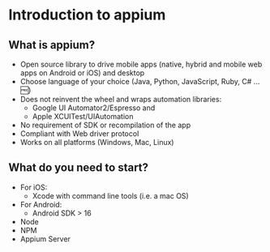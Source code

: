 # Introduction to appium

## What is appium?

- Open source library to drive mobile apps (native, hybrid and mobile web apps on Android or iOS)
  and desktop
- Choose language of your choice (Java, Python, JavaScript, Ruby, C# ... 🆓)
- Does not reinvent the wheel and wraps automation libraries:
  - Google UI Automator2/Espresso and
  - Apple XCUITest/UIAutomation
- No requirement of SDK or recompilation of the app
- Compliant with Web driver protocol
- Works on all platforms (Windows, Mac, Linux)

## What do you need to start?

- For iOS:
  - Xcode with command line tools (i.e. a mac OS)
- For Android:
  - Android SDK > 16
- Node
- NPM
- Appium Server
